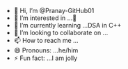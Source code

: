 - 👋 Hi, I’m @Pranay-GitHub01
- 👀 I’m interested in ...🌝
- 🌱 I’m currently learning ...DSA in C++
- 💞️ I’m looking to collaborate on ...
- 📫 How to reach me ...
- 😄 Pronouns: ...he/him
- ⚡ Fun fact: ...I am jolly 

<!---
Pranay-GitHub01/Pranay-GitHub01 is a ✨ special ✨ repository because its `README.md` (this file) appears on your GitHub profile.
You can click the Preview link to take a look at your changes.
--->

